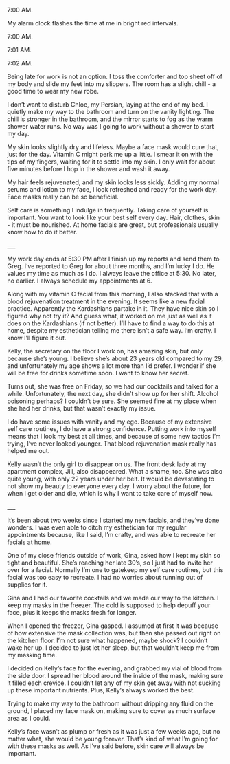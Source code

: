 7:00 AM.

My alarm clock flashes the time at me in bright red intervals. 

7:00 AM.

7:01 AM. 

7:02 AM. 

Being late for work is not an option. I toss the comforter and top sheet off of my body and slide my feet into my slippers. The room has a slight chill - a good time to wear my new robe. 

I don’t want to disturb Chloe, my Persian, laying at the end of my bed. I quietly make my way to the bathroom and turn on the vanity lighting. The chill is stronger in the bathroom, and the mirror starts to fog as the warm shower water runs. No way was I going to work without a shower to start my day.

My skin looks slightly dry and lifeless. Maybe a face mask would cure that, just for the day. Vitamin C might perk me up a little. I smear it on with the tips of my fingers, waiting for it to settle into my skin. I only wait for about five minutes before I hop in the shower and wash it away. 

My hair feels rejuvenated, and my skin looks less sickly. Adding my normal serums and lotion to my face, I look refreshed and ready for the work day. Face masks really can be so beneficial. 

Self care is something I indulge in frequently. Taking care of yourself is important. You want to look like your best self every day. Hair, clothes, skin - it must be nourished. At home facials are great, but professionals usually know how to do it better. 

\_\_\_

My work day ends at 5:30 PM after I finish up my reports and send them to Greg. I’ve reported to Greg for about three months, and I’m lucky I do. He values my time as much as I do. I always leave the office at 5:30. No later, no earlier. I always schedule my appointments at 6. 

Along with my vitamin C facial from this morning, I also stacked that with a blood rejuvenation treatment in the evening. It seems like a new facial practice. Apparently the Kardashians partake in it. They have nice skin so I figured why not try it? And guess what, it worked on me just as well as it does on the Kardashians (if not better). I’ll have to find a way to do this at home, despite my esthetician telling me there isn’t a safe way. I’m crafty. I know I’ll figure it out.

Kelly, the secretary on the floor I work on, has amazing skin, but only because she’s young. I believe she’s about 23 years old compared to my 29, and unfortunately my age shows a lot more than I’d prefer. I wonder if she will be free for drinks sometime soon. I want to know her secret. 

Turns out, she was free on Friday, so we had our cocktails and talked for a while. Unfortunately, the next day, she didn’t show up for her shift. Alcohol poisoning perhaps? I couldn’t be sure. She seemed fine at my place when she had her drinks, but that wasn’t exactly my issue.

I do have some issues with vanity and my ego. Because of my extensive self care routines, I do have a strong confidence. Putting work into myself means that I look my best at all times, and because of some new tactics I’m trying, I’ve never looked younger. That blood rejuvenation mask really has helped me out. 

Kelly wasn’t the only girl to disappear on us. The front desk lady at my apartment complex, Jill, also disappeared. What a shame, too. She was also quite young, with only 22 years under her belt. It would be devastating to not show my beauty to everyone every day. I worry about the future, for when I get older and die, which is why I want to take care of myself now. 

\_\_\_

It’s been about two weeks since I started my new facials, and they’ve done wonders. I was even able to ditch my esthetician for my regular appointments because, like I said, I’m crafty, and was able to recreate her facials at home. 

One of my close friends outside of work, Gina, asked how I kept my skin so tight and beautiful. She’s reaching her late 30’s, so I just had to invite her over for a facial. Normally I’m one to gatekeep my self care routines, but this facial was too easy to recreate. I had no worries about running out of supplies for it. 

Gina and I had our favorite cocktails and we made our way to the kitchen. I keep my masks in the freezer. The cold is supposed to help depuff your face, plus it keeps the masks fresh for longer. 

When I opened the freezer, Gina gasped. I assumed at first it was because of how extensive the mask collection was, but then she passed out right on the kitchen floor. I’m not sure what happened, maybe shock? I couldn’t wake her up. I decided to just let her sleep, but that wouldn’t keep me from my masking time.

I decided on Kelly’s face for the evening, and grabbed my vial of blood from the side door. I spread her blood around the inside of the mask, making sure it filled each crevice. I couldn’t let any of my skin get away with not sucking up these important nutrients. Plus, Kelly’s always worked the best. 

Trying to make my way to the bathroom without dripping any fluid on the ground, I placed my face mask on, making sure to cover as much surface area as I could.

Kelly’s face wasn’t as plump or fresh as it was just a few weeks ago, but no matter what, she would be young forever. That’s kind of what I’m going for with these masks as well. As I’ve said before, skin care will always be important.